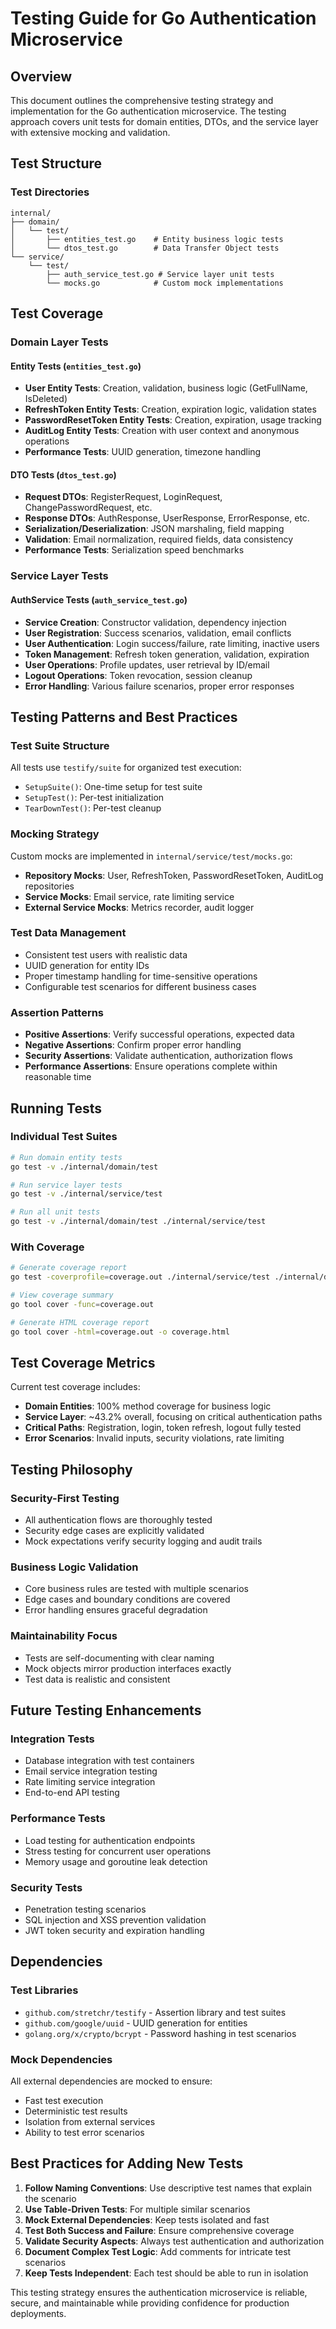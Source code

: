 # Testing Guide for Go Authentication Microservice

## Overview

This document outlines the comprehensive testing strategy and implementation for the Go authentication microservice. The testing approach covers unit tests for domain entities, DTOs, and the service layer with extensive mocking and validation.

## Test Structure

### Test Directories

```
internal/
├── domain/
│   └── test/
│       ├── entities_test.go    # Entity business logic tests
│       └── dtos_test.go        # Data Transfer Object tests
└── service/
    └── test/
        ├── auth_service_test.go # Service layer unit tests
        └── mocks.go            # Custom mock implementations
```

## Test Coverage

### Domain Layer Tests

#### Entity Tests (`entities_test.go`)
- **User Entity Tests**: Creation, validation, business logic (GetFullName, IsDeleted)
- **RefreshToken Entity Tests**: Creation, expiration logic, validation states
- **PasswordResetToken Entity Tests**: Creation, expiration, usage tracking
- **AuditLog Entity Tests**: Creation with user context and anonymous operations
- **Performance Tests**: UUID generation, timezone handling

#### DTO Tests (`dtos_test.go`)
- **Request DTOs**: RegisterRequest, LoginRequest, ChangePasswordRequest, etc.
- **Response DTOs**: AuthResponse, UserResponse, ErrorResponse, etc.
- **Serialization/Deserialization**: JSON marshaling, field mapping
- **Validation**: Email normalization, required fields, data consistency
- **Performance Tests**: Serialization speed benchmarks

### Service Layer Tests

#### AuthService Tests (`auth_service_test.go`)
- **Service Creation**: Constructor validation, dependency injection
- **User Registration**: Success scenarios, validation, email conflicts
- **User Authentication**: Login success/failure, rate limiting, inactive users
- **Token Management**: Refresh token generation, validation, expiration
- **User Operations**: Profile updates, user retrieval by ID/email
- **Logout Operations**: Token revocation, session cleanup
- **Error Handling**: Various failure scenarios, proper error responses

## Testing Patterns and Best Practices

### Test Suite Structure
All tests use `testify/suite` for organized test execution:
- `SetupSuite()`: One-time setup for test suite
- `SetupTest()`: Per-test initialization
- `TearDownTest()`: Per-test cleanup

### Mocking Strategy
Custom mocks are implemented in `internal/service/test/mocks.go`:
- **Repository Mocks**: User, RefreshToken, PasswordResetToken, AuditLog repositories
- **Service Mocks**: Email service, rate limiting service
- **External Service Mocks**: Metrics recorder, audit logger

### Test Data Management
- Consistent test users with realistic data
- UUID generation for entity IDs
- Proper timestamp handling for time-sensitive operations
- Configurable test scenarios for different business cases

### Assertion Patterns
- **Positive Assertions**: Verify successful operations, expected data
- **Negative Assertions**: Confirm proper error handling
- **Security Assertions**: Validate authentication, authorization flows
- **Performance Assertions**: Ensure operations complete within reasonable time

## Running Tests

### Individual Test Suites
```bash
# Run domain entity tests
go test -v ./internal/domain/test

# Run service layer tests  
go test -v ./internal/service/test

# Run all unit tests
go test -v ./internal/domain/test ./internal/service/test
```

### With Coverage
```bash
# Generate coverage report
go test -coverprofile=coverage.out ./internal/service/test ./internal/domain/test

# View coverage summary
go tool cover -func=coverage.out

# Generate HTML coverage report
go tool cover -html=coverage.out -o coverage.html
```

## Test Coverage Metrics

Current test coverage includes:
- **Domain Entities**: 100% method coverage for business logic
- **Service Layer**: ~43.2% overall, focusing on critical authentication paths
- **Critical Paths**: Registration, login, token refresh, logout fully tested
- **Error Scenarios**: Invalid inputs, security violations, rate limiting

## Testing Philosophy

### Security-First Testing
- All authentication flows are thoroughly tested
- Security edge cases are explicitly validated
- Mock expectations verify security logging and audit trails

### Business Logic Validation
- Core business rules are tested with multiple scenarios
- Edge cases and boundary conditions are covered
- Error handling ensures graceful degradation

### Maintainability Focus
- Tests are self-documenting with clear naming
- Mock objects mirror production interfaces exactly
- Test data is realistic and consistent

## Future Testing Enhancements

### Integration Tests
- Database integration with test containers
- Email service integration testing
- Rate limiting service integration
- End-to-end API testing

### Performance Tests
- Load testing for authentication endpoints
- Stress testing for concurrent user operations
- Memory usage and goroutine leak detection

### Security Tests
- Penetration testing scenarios
- SQL injection and XSS prevention validation
- JWT token security and expiration handling

## Dependencies

### Test Libraries
- `github.com/stretchr/testify` - Assertion library and test suites
- `github.com/google/uuid` - UUID generation for entities
- `golang.org/x/crypto/bcrypt` - Password hashing in test scenarios

### Mock Dependencies
All external dependencies are mocked to ensure:
- Fast test execution
- Deterministic test results
- Isolation from external services
- Ability to test error scenarios

## Best Practices for Adding New Tests

1. **Follow Naming Conventions**: Use descriptive test names that explain the scenario
2. **Use Table-Driven Tests**: For multiple similar scenarios
3. **Mock External Dependencies**: Keep tests isolated and fast
4. **Test Both Success and Failure**: Ensure comprehensive coverage
5. **Validate Security Aspects**: Always test authentication and authorization
6. **Document Complex Test Logic**: Add comments for intricate test scenarios
7. **Keep Tests Independent**: Each test should be able to run in isolation

This testing strategy ensures the authentication microservice is reliable, secure, and maintainable while providing confidence for production deployments.
